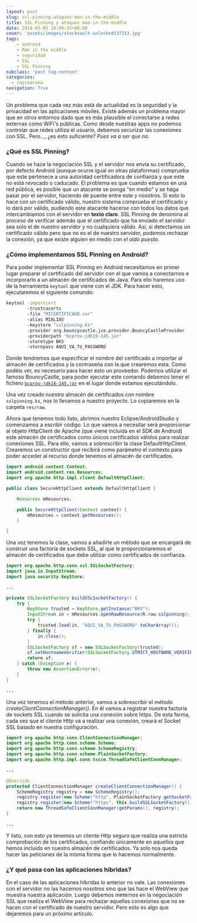 ```yaml
---
layout: post
slug: ssl-pinning-ataques-man-in-the-middle
title: SSL Pinning y ataques man-in-the-middle
date: 2014-03-05 18:09:43+00:00
cover: 'assets/images/stockvault-unlocked137213.jpg'
tags:
    - android
    - Man in the middle
    - seguridad
    - SSL
    - SSL Pinning
subclass: 'post tag-content'
categories:
  - raycoarana
navigation: True
---
```


Un problema que cada vez más está de actualidad es la seguridad y la privacidad en las aplicaciones móviles. Existe además un problema mayor que en otros entornos dado que es más plausible el conectarse a redes externas como WiFi's públicas. Como desde nuestras apps no podemos controlar que redes utiliza el usuario, debemos securizar las conexiones con SSL. Pero..., ¿es esto suficiente? _Pues va a ser que no_.

<!--more-->

### ¿Qué es SSL Pinning?

Cuando se hace la negociación SSL y el servidor nos envía su certificado, por defecto Android (aunque ocurre igual en otras plataformas) comprueba que este pertenece a una autoridad certificadora de confianza y que este no está revocado o caducado. El problema es que cuando estamos en una red pública, es posible que un atacante se ponga "en medio" y se haga pasar por el servidor, haciendo de puente entre este y nosotros. Si esto lo hace con un certificado válido, nuestro sistema comprueba el certificado y lo dará por válido, pudiendo este atacante hacerse con todos los datos que intercambiamos con el servidor en **texto claro**.
SSL Pinning de denomina al proceso de verificar además que el certificado que ha enviado el servidor sea solo el de nuestro servidor y no cualquiera válido. Así, si detectamos un certificado válido pero que no es el de nuestro servidor, podemos rechazar la conexión, ya que existe alguien en medio _con el oído puesto_.

### ¿Cómo implementamos SSL Pinning en Android?

Para poder implementar SSL Pinning en Android necesitamos en primer lugar preparar el certificado del servidor con el que vamos a conectarnos e incorporarlo a un almacén de certificados de Java. Para ello haremos uso de la herramienta `keytool` que viene con el JDK. Para hacer esto, ejecutaremos el siguiente comando:

```bash
keytool -importcert
        -trustcacerts
        -file "MICERTIFICADO.cer"
        -alias MIALIAS
        -keystore "sslpinning.ks"
        -provider org.bouncycastle.jce.provider.BouncyCastleProvider
        -providerpath "bcprov-jdk16-145.jar"
        -storetype BKS
        -storepass AQUI_VA_TU_PASSWORD
```

Donde tendremos que especificar el nombre del certificado a importar al almacén de certificados y la contraseña con la que crearemos esta. Como podéis ver, es necesario para hacer esto un proveedor. Podemos utilizar el famoso BouncyCastle, para poder ejecutar este comando debemos tener el fichero [`bcprov-jdk16-145.jar`](https://www.bouncycastle.org/download/bcprov-jdk16-145.jar) en el lugar donde estamos ejecutándolo.

Una vez creado nuestro almacén de certificados con nombre `sslpinning.ks`, nos lo llevamos a nuestro proyecto. Lo copiaremos en la carpeta `res/raw`.

Ahora que tenemos todo listo, abrimos nuestro Eclipse/AndroidStudio y comenzamos a escribir código. Lo que vamos a necesitar será proporcionar al objeto HttpClient de Apache (que viene incluida en el SDK de Android) este almacén de certificados como únicos certificados válidos para realizar conexiones SSL. Para ello, vamos a sobrescribir la clase DefaultHttpClient. Crearemos un constructor que recibirá como parámetro el contexto para poder acceder al recurso donde tenemos el almacén de certificados.

```java
import android.content.Context;
import android.content.res.Resources;
import org.apache.http.impl.client.DefaultHttpClient;

public class SecureHttpClient extends DefaultHttpClient {

    Resources mResources;

    public SecureHttpClient(Context context) {
        mResources = context.getResources();
    }

}
```

Una vez tenemos la clase, vamos a añadirle un método que se encargará de construir una factoría de sockets SSL, al que le proporcionaremos el almacén de certificados que debe utilizar como certificados de confianza.

```java
import org.apache.http.conn.ssl.SSLSocketFactory;
import java.io.InputStream;
import java.security.KeyStore;

...

private SSLSocketFactory buildSSLSocketFactory() {
    try {
        KeyStore trusted = KeyStore.getInstance("BKS");
        InputStream in = mResources.openRawResource(R.raw.sslpinning);
        try {
            trusted.load(in, "AQUI_VA_TU_PASSWORD".toCharArray());
        } finally {
            in.close();
        }
        SSLSocketFactory sf = new SSLSocketFactory(trusted);
        sf.setHostnameVerifier(SSLSocketFactory.STRICT_HOSTNAME_VERIFIER);
        return sf;
    } catch (Exception e) {
        throw new AssertionError(e);
    }
}

...

```

Una vez tenemos el método anterior, vamos a sobrescribir el método _createClientConnectionManager()_. En él vamos a registrar nuestra factoría de sockets SSL cuando se solicita una conexión sobre https. De esta forma, cada vez que el cliente Http va a realizar una conexión, creará el Socket SSL basado en nuestra configuración.

```java
import org.apache.http.conn.ClientConnectionManager;
import org.apache.http.conn.scheme.Scheme;
import org.apache.http.conn.scheme.SchemeRegistry;
import org.apache.http.conn.scheme.PlainSocketFactory;
import org.apache.http.impl.conn.tsccm.ThreadSafeClientConnManager;

...

@Override
protected ClientConnectionManager createClientConnectionManager() {
    SchemeRegistry registry = new SchemeRegistry();
    registry.register(new Scheme("http", PlainSocketFactory.getSocketFactory(), 80));
    registry.register(new Scheme("https", this.buildSSLSocketFactory(), 443));
    return new ThreadSafeClientConnManager(getParams(), registry);
}

...

```

Y listo, con esto ya tenemos un cliente Http seguro que realiza una estricta comprobación de los certificados, confiando únicamente en aquellos que hemos incluido en nuestro almacén de certificados. Ya solo nos queda hacer las peticiones de la misma forma que lo hacemos normalmente.

### ¿Y qué pasa con las aplicaciones híbridas?

En el caso de las aplicaciones híbridas lo anterior no vale. Las conexiones con el servidor no las hacemos nosotros sino que las hace el WebView que muestra nuestra aplicación. Luego debemos meternos en la negociación SSL que realiza el WebView para rechazar aquellas conexiones que no se hacen con el certificado de nuestro servidor. Pero esto es algo que dejaremos para un próximo artículo.
